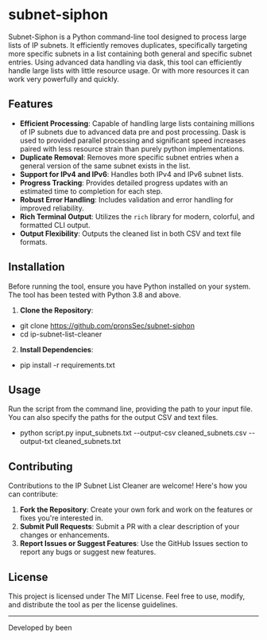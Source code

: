 # subnet-siphon



Subnet-Siphon is a Python command-line tool designed to process large lists of IP subnets. It efficiently removes duplicates, specifically targeting more specific subnets in a list containing both general and specific subnet entries. Using advanced data handling via dask, this tool can efficiently handle large lists with little resource usage. Or with more resources it can work very powerfully and quickly.

## Features

- **Efficient Processing**: Capable of handling large lists containing millions of IP subnets due to advanced data pre and post processing. Dask is used to provided parallel processing and significant speed increases paired with less resource strain than purely python implementations.
- **Duplicate Removal**: Removes more specific subnet entries when a general version of the same subnet exists in the list.
- **Support for IPv4 and IPv6**: Handles both IPv4 and IPv6 subnet lists.
- **Progress Tracking**: Provides detailed progress updates with an estimated time to completion for each step.
- **Robust Error Handling**: Includes validation and error handling for improved reliability.
- **Rich Terminal Output**: Utilizes the `rich` library for modern, colorful, and formatted CLI output.
- **Output Flexibility**: Outputs the cleaned list in both CSV and text file formats.

## Installation

Before running the tool, ensure you have Python installed on your system. The tool has been tested with Python 3.8 and above.

1. **Clone the Repository**:

- git clone https://github.com/pronsSec/subnet-siphon
- cd ip-subnet-list-cleaner


2. **Install Dependencies**:

- pip install -r requirements.txt


## Usage

Run the script from the command line, providing the path to your input file. You can also specify the paths for the output CSV and text files.

- python script.py input_subnets.txt --output-csv cleaned_subnets.csv --output-txt cleaned_subnets.txt


## Contributing

Contributions to the IP Subnet List Cleaner are welcome! Here's how you can contribute:

1. **Fork the Repository**: Create your own fork and work on the features or fixes you're interested in.
2. **Submit Pull Requests**: Submit a PR with a clear description of your changes or enhancements.
3. **Report Issues or Suggest Features**: Use the GitHub Issues section to report any bugs or suggest new features.

## License

This project is licensed under The MIT License. Feel free to use, modify, and distribute the tool as per the license guidelines.

---

Developed by been
